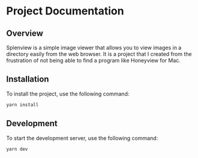 # Project Documentation

## Overview

Splenview is a simple image viewer that allows you to view images in a directory easily from the web browser. It is a project that I created from the frustration of not being able to find a program like Honeyview for Mac.

## Installation

To install the project, use the following command:

```bash
yarn install
```

## Development

To start the development server, use the following command:

```bash
yarn dev
```
